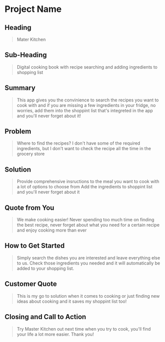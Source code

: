 # Project Name

<!--
> This material was originally posted [here](http://www.quora.com/What-is-Amazons-approach-to-product-development-and-product-management). It is reproduced here for posterities sake.

There is an approach called "working backwards" that is widely used at Amazon. They work backwards from the customer, rather than starting with an idea for a product and trying to bolt customers onto it. While working backwards can be applied to any specific product decision, using this approach is especially important when developing new products or features.

For new initiatives a product manager typically starts by writing an internal press release announcing the finished product. The target audience for the press release is the new/updated product's customers, which can be retail customers or internal users of a tool or technology. Internal press releases are centered around the customer problem, how current solutions (internal or external) fail, and how the new product will blow away existing solutions.

If the benefits listed don't sound very interesting or exciting to customers, then perhaps they're not (and shouldn't be built). Instead, the product manager should keep iterating on the press release until they've come up with benefits that actually sound like benefits. Iterating on a press release is a lot less expensive than iterating on the product itself (and quicker!).

If the press release is more than a page and a half, it is probably too long. Keep it simple. 3-4 sentences for most paragraphs. Cut out the fat. Don't make it into a spec. You can accompany the press release with a FAQ that answers all of the other business or execution questions so the press release can stay focused on what the customer gets. My rule of thumb is that if the press release is hard to write, then the product is probably going to suck. Keep working at it until the outline for each paragraph flows.

Oh, and I also like to write press-releases in what I call "Oprah-speak" for mainstream consumer products. Imagine you're sitting on Oprah's couch and have just explained the product to her, and then you listen as she explains it to her audience. That's "Oprah-speak", not "Geek-speak".

Once the project moves into development, the press release can be used as a touchstone; a guiding light. The product team can ask themselves, "Are we building what is in the press release?" If they find they're spending time building things that aren't in the press release (overbuilding), they need to ask themselves why. This keeps product development focused on achieving the customer benefits and not building extraneous stuff that takes longer to build, takes resources to maintain, and doesn't provide real customer benefit (at least not enough to warrant inclusion in the press release).
 -->

## Heading

> Mater Kitchen

## Sub-Heading

> Digital cooking book with recipe searching and adding ingredients to shopping list

## Summary

> This app gives you the convinience to search the recipes you want to cook with and if you are missing a few ingredients in your fridge, no worries, add them into the shoppint list that's integreted in the app and you'll never forget about it!

## Problem

> Where to find the recipes?
> I don't have some of the required ingredients, but I don't want to check the recipe all the time in the grocery store

## Solution

> Provide comprehensive insructions to the meal you want to cook with a lot of options to choose from
> Add the ingredients to shoppint list and you'll never forget about it

## Quote from You

> We make cooking easier! Never spending too much time on finding the best recipe, never forget about what you need for a certain recipe and enjoy cooking more than ever

## How to Get Started

> Simply search the dishes you are interested and leave everything else to us. Check those ingredients you needed and it will automatically be added to your shopping list.

## Customer Quote

> This is my go to solution when it comes to cooking or just finding new ideas about cooking and it saves my shoppint list too!

## Closing and Call to Action

> Try Master Kitchen out next time when you try to cook, you'll find your life a lot more easier. Thank you!
